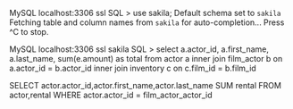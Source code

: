 
 MySQL  localhost:3306 ssl  SQL > use sakila;
Default schema set to `sakila`
Fetching table and column names from `sakila` for auto-completion... Press ^C to stop.

 MySQL  localhost:3306 ssl  sakila  SQL > select a.actor_id, a.first_name, a.last_name, sum(e.amount) as total from actor a inner join
film_actor b on a.actor_id = b.actor_id 
inner join inventory c on c.film_id = b.film_id

SELECT actor.actor_id,actor.first_name,actor.last_name SUM rental FROM actor,rental
WHERE actor.actor_id = film_actor_actor_id


